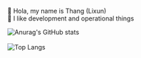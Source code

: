 🍵 Hola, my name is Thang (Lixun)
<br />
💖 I like development and operational things

![Anurag's GitHub stats](https://github-readme-stats.vercel.app/api?username=thangphan3000&theme=transparent&show_icons=true)
<br/>
<br/>
![Top Langs](https://github-readme-stats.vercel.app/api/top-langs/?username=thangphan3000&layout=compact)
